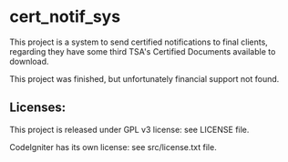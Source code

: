 # cert_notif_sys

This project is a system to send certified notifications to final clients, 
regarding they have some third TSA's Certified Documents available to download.

This project was finished, but unfortunately financial support not found.

Licenses:
---------
This project is released under GPL v3 license: see LICENSE file.

CodeIgniter has its own license: see src/license.txt file.

